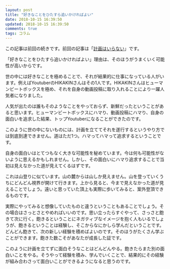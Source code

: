 ```yaml
---
layout: post
title: "好きなことをひたすら追いかければよい"
date: 2018-10-15 16:39:50
updated: 2018-10-15 16:39:50
comments: true
tags: コラム
---
```


この記事は前回の続きです。前回の記事は「[計画はいらない](/blog/2018/10/12/not-goal/)」です。

「好きなことをひたすら追いかければよい」理由は、そのほうがうまくいく可能性が高いからです。

世の中には好きなことを極めることで、それが結果的に仕事になっている人がいます。例えばYoutuberのHIKAKINさんはその1人です。HIKAKINさんはヒューマンビートボックスを極め、それを自身の動画投稿に取り入れることにより一躍人気者になりました。

人気が出たのは誰もそのようなことをやっておらず、新鮮だったということがあると思います。ヒューマンビートボックスにハマり、動画投稿にハマり、自身の面白いを追求した結果、トップYoutuberになることができたのです。

このように世の中にないものには、計画を立ててそれを遂行するというやり方では到底到達できません。道はただ1つ。ハマってハマって追求するということです。

自身の面白いはとてつもなく大きな可能性を秘めています。今は何も可能性がないように思えるかもしれません。しかし、その面白いにハマり追求することで当初は見えなかった道が見えてくるはずです。

これは山登りに似ています。山の麓からは山しか見えません。山を登っていくうちにどんどん視界が開けて行きます。上から見ると、今まで見えなかった道が見えることでしょう。遠いと思っていた頂上も実際に歩いてみると、案外登頂できるものです。

実際にやってみると想像していたものと違うということもあることでしょう。その場合はさっとさとやめればいいのです。思い立ったらすぐやって、さっさと飽きて次に行く。飽きるということにネガティブなイメージを抱く人もいるでしょうが、飽きるということは経験し、そこからなにかしら学んだということです。どんどん飽きて、次の新しい経験を積めばよいのです。そのほうがたくさん学ぶことができます。飽きた数こそがあなたが成長した証です。

このように計画を立てずに面白そうなことはどんどんやる。飽きたらまた別の面白いことをやる。そうやって経験を積み、学んでいくことで、結果的にその経験が組み合わさって面白いことができるようになると思うのです。
